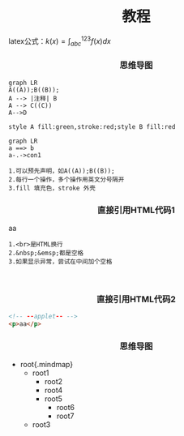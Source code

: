 <style>
h1,h3{
    text-align:center
}
</style>

# 教程
latex公式：$k(x)=\int^{123}_{abc}f(x)dx$
### 思维导图
```mermaid
graph LR
A((A));B((B));
A --> |注释| B
A --> C((C))
A-->D

style A fill:green,stroke:red;style B fill:red
```
```mermaid
graph LR
a ==> b
a-.->con1
```
```text
1.可以预先声明，如A((A));B((B));
2.每行一个操作，多个操作用英文分号隔开
3.fill 填充色，stroke 外壳
```

### 直接引用HTML代码1
<a>aa</a>   

```text
1.<br>是HTML换行
2.&nbsp;&emsp;都是空格
3.如果显示异常，尝试在中间加个空格
```
<br>

### 直接引用HTML代码2
```html
<!-- --applet-- -->
<p>aa</p>
```
### 思维导图
+ root{.mindmap}
    + root1
        + root2
        + root4
        + root5
            + root6
            + root7
    + root3